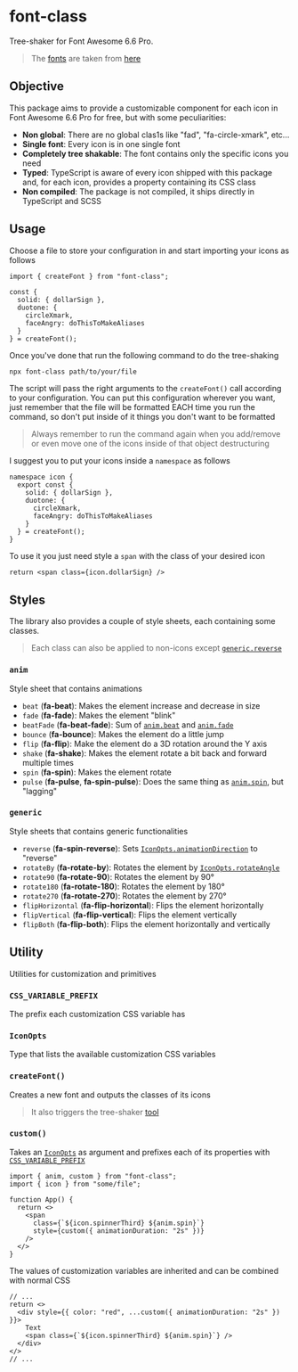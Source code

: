 
# font-class
Tree-shaker for Font Awesome 6.6 Pro.
> The [fonts](./src/font/) are taken from [here](https://weadown.com/res/font-awesome-pro/)

## Objective
This package aims to provide a customizable component for each icon in Font Awesome 6.6 Pro for free, but with some peculiarities:
- **Non global**: There are no global clas1s like "fad", "fa-circle-xmark", etc...
- **Single font**: Every icon is in one single font
- **Completely tree shakable**: The font contains only the specific icons you need
- **Typed**: TypeScript is aware of every icon shipped with this package and, for each icon, provides a property containing its CSS class
- **Non compiled**: The package is not compiled, it ships directly in TypeScript and SCSS

## <span id="tool">Usage</span>
Choose a file to store your configuration in and start importing your icons as follows
```tsx
import { createFont } from "font-class";

const {
  solid: { dollarSign },
  duotone: {
    circleXmark,
    faceAngry: doThisToMakeAliases
  }
} = createFont();
```
Once you've done that run the following command to do the tree-shaking
```sh
npx font-class path/to/your/file
```
The script will pass the right arguments to the `createFont()` call according to your configuration.
You can put this configuration wherever you want, just remember that the file will be formatted EACH time you run the command, so don't put inside of it things you don't want to be formatted
> Always remember to run the command again when you add/remove or even move one of the icons inside of that object destructuring

I suggest you to put your icons inside a `namespace` as follows
```tsx
namespace icon {
  export const {
    solid: { dollarSign },
    duotone: {
      circleXmark,
      faceAngry: doThisToMakeAliases
    }
  } = createFont();
}
```
To use it you just need style a `span` with the class of your desired icon
```tsx
return <span class={icon.dollarSign} />
```

## Styles
The library also provides a couple of style sheets, each containing some classes.
> Each class can also be applied to non-icons except [`generic.reverse`](#generic-reverse)

### `anim`
Style sheet that contains animations
- <span id="anim-beat">`beat`</span> (**fa-beat**): Makes the element increase and decrease in size
- <span id="anim-fade">`fade`</span> (**fa-fade**): Makes the element "blink"
- `beatFade` (**fa-beat-fade**): Sum of [`anim.beat`](#anim-beat) and [`anim.fade`](#anim-fade)
- `bounce` (**fa-bounce**): Makes the element do a little jump
- `flip` (**fa-flip**): Make the element do a 3D rotation around the Y axis
- `shake` (**fa-shake**): Makes the element rotate a bit back and forward multiple times
- <span id="anim-spin">`spin`</span> (**fa-spin**): Makes the element rotate
- `pulse` (**fa-pulse**, **fa-spin-pulse**): Does the same thing as [`anim.spin`](#anim-spin), but "lagging"

### `generic`
Style sheets that contains generic functionalities
- <span id="generic-reverse">`reverse`</span> (**fa-spin-reverse**): Sets [`IconOpts.animationDirection`](#iconopts) to "reverse"
- `rotateBy` (**fa-rotate-by**): Rotates the element by [`IconOpts.rotateAngle`](#iconopts)
- `rotate90` (**fa-rotate-90**): Rotates the element by 90°
- `rotate180` (**fa-rotate-180**): Rotates the element by 180°
- `rotate270` (**fa-rotate-270**): Rotates the element by 270°
- `flipHorizontal` (**fa-flip-horizontal**): Flips the element horizontally
- `flipVertical` (**fa-flip-vertical**): Flips the element vertically
- `flipBoth` (**fa-flip-both**): Flips the element horizontally and vertically

## Utility
Utilities for customization and primitives

### <span id="prefix">`CSS_VARIABLE_PREFIX`</span>
The prefix each customization CSS variable has

### <span id="iconopts">`IconOpts`</span>
Type that lists the available customization CSS variables

### `createFont()`
Creates a new font and outputs the classes of its icons
> It also triggers the tree-shaker [tool](#tool)

### `custom()`
Takes an [`IconOpts`](#iconopts) as argument and prefixes each of its properties with [`CSS_VARIABLE_PREFIX`](#prefix)
```tsx
import { anim, custom } from "font-class";
import { icon } from "some/file";

function App() {
  return <>
    <span
      class={`${icon.spinnerThird} ${anim.spin}`}
      style={custom({ animationDuration: "2s" })}
    />
  </>
}
```
The values of customization variables are inherited and can be combined with normal CSS
```tsx
// ...
return <>
  <div style={{ color: "red", ...custom({ animationDuration: "2s" }) }}>
    Text
    <span class={`${icon.spinnerThird} ${anim.spin}`} />
  </div>
</>
// ...
```